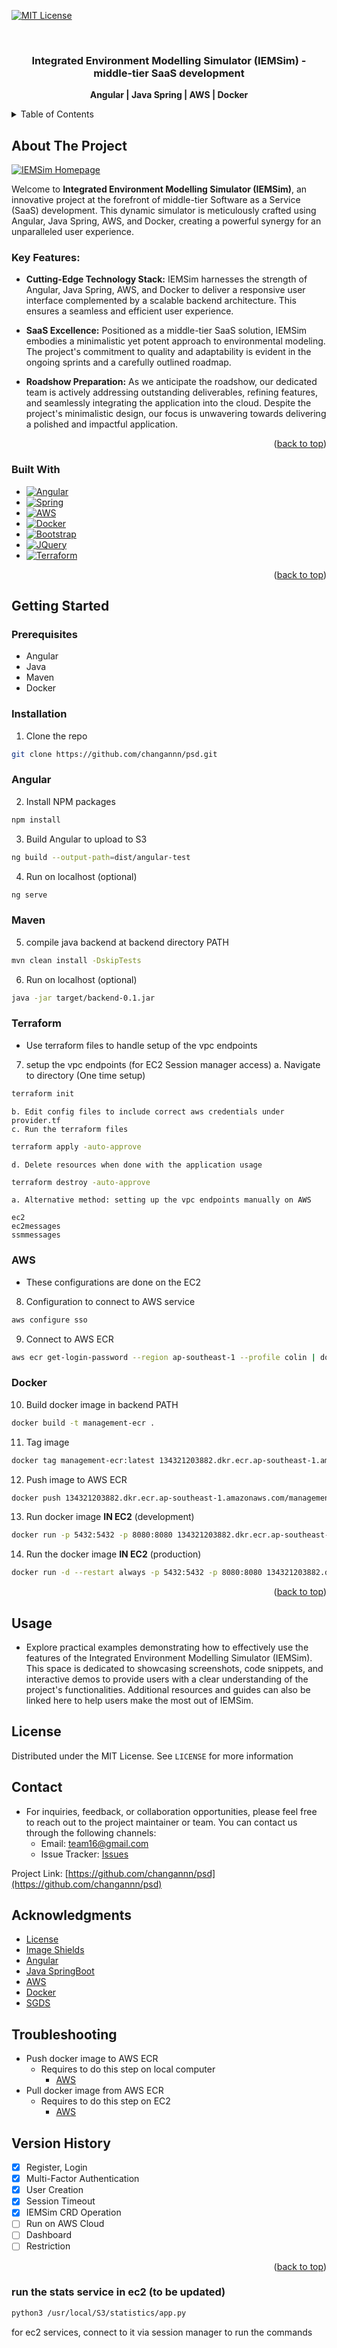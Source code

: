 <!-- PROJECT SHIELDS -->
[![MIT License][license-shield]][license-url]

<a name="readme-top"></a>

<!-- PROJECT LOGO -->
<br />
<div align="center">

  <h3 align="center">Integrated Environment Modelling Simulator (IEMSim) - middle-tier SaaS development</h3>

  <p align="center">
    <a><strong>Angular | Java Spring | AWS | Docker </strong></a>

  </p>
</div>



<!-- TABLE OF CONTENTS -->
<details>
  <summary>Table of Contents</summary>
  <ol>
    <li>
      <a href="#about-the-project">About The Project</a>
      <ul>
        <li><a href="#built-with">Built With</a></li>
      </ul>
    </li>
    <li>
      <a href="#getting-started">Getting Started</a>
      <ul>
        <li><a href="#prerequisites">Prerequisites</a></li>
        <li><a href="#installation">Installation</a></li>
        <ul>
          <li><a href="#angular">Angular</a></li>
          <li><a href="#maven">Maven</a></li>
          <li><a href="#terraform">Terraform</a></li>
          <li><a href="#aws">AWS</a></li>
          <li><a href="#docker">Docker</a></li>
        </ul>
      </ul>
    </li>
    <li><a href="#usage">Usage</a></li>
    <li><a href="#license">License</a></li>
    <li><a href="#contact">Contact</a></li>
    <li><a href="#acknowledgments">Acknowledgments</a></li>
    <li><a href="#troubleshooting">Troubleshooting</a></li>
    <li><a href="#version-history">Version History</a></li>
  </ol>
</details>



<!-- ABOUT THE PROJECT -->
## About The Project

[![IEMSim Homepage][product-screenshot]](https://u-saas.wizvision.com/)

Welcome to **Integrated Environment Modelling Simulator (IEMSim)**, an innovative project at the forefront of middle-tier Software as a Service (SaaS) development. This dynamic simulator is meticulously crafted using Angular, Java Spring, AWS, and Docker, creating a powerful synergy for an unparalleled user experience.

### Key Features:

- **Cutting-Edge Technology Stack:** IEMSim harnesses the strength of Angular, Java Spring, AWS, and Docker to deliver a responsive user interface complemented by a scalable backend architecture. This ensures a seamless and efficient user experience.

- **SaaS Excellence:** Positioned as a middle-tier SaaS solution, IEMSim embodies a minimalistic yet potent approach to environmental modeling. The project's commitment to quality and adaptability is evident in the ongoing sprints and a carefully outlined roadmap.

- **Roadshow Preparation:** As we anticipate the roadshow, our dedicated team is actively addressing outstanding deliverables, refining features, and seamlessly integrating the application into the cloud. Despite the project's minimalistic design, our focus is unwavering towards delivering a polished and impactful application.

<p align="right">(<a href="#readme-top">back to top</a>)</p>




### Built With

* [![Angular][Angular.io]][Angular-url]
* [![Spring][spring.io]][spring-url]
* [![AWS][aws.io]][aws-url]
* [![Docker][docker.io]][docker-url]
* [![Bootstrap][Bootstrap.com]][Bootstrap-url]
* [![JQuery][JQuery.com]][JQuery-url]
* [![Terraform][Terraform.io]][Terraform-url]

<p align="right">(<a href="#readme-top">back to top</a>)</p>



<!-- GETTING STARTED -->
## Getting Started

### Prerequisites
* Angular
* Java
* Maven
* Docker

### Installation

1. Clone the repo
  ```sh
  git clone https://github.com/changannn/psd.git
  ```
### Angular
2. Install NPM packages
  ```sh
  npm install
  ```
3. Build Angular to upload to S3
  ```bash
  ng build --output-path=dist/angular-test
  ```
4. Run on localhost (optional)
  ```bash
  ng serve
  ```
### Maven
5. compile java backend at backend directory PATH
  ```bash
  mvn clean install -DskipTests
  ```
6. Run on localhost (optional)
  ```bash
  java -jar target/backend-0.1.jar
  ```

### Terraform
* Use terraform files to handle setup of the vpc endpoints
7. setup the vpc endpoints (for EC2 Session manager access)
    a. Navigate to directory (One time setup)
  ```bash
  terraform init
  ```
    b. Edit config files to include correct aws credentials under provider.tf 
    c. Run the terraform files
  ```bash
  terraform apply -auto-approve
  ```
    d. Delete resources when done with the application usage 
  ```bash
  terraform destroy -auto-approve
  ```

    a. Alternative method: setting up the vpc endpoints manually on AWS
  ```
  ec2
  ec2messages
  ssmmessages
  ```


### AWS
* These configurations are done on the EC2
8. Configuration to connect to AWS service 
  ```bash
  aws configure sso
  ```
9.  Connect to AWS ECR
  ```bash
  aws ecr get-login-password --region ap-southeast-1 --profile colin | docker login --username AWS --password-stdin 134321203882.dkr.ecr.ap-southeast-1.amazonaws.com
  ```

### Docker
10. Build docker image in backend PATH
  ```bash
  docker build -t management-ecr .
  ```
11. Tag image
  ```bash
  docker tag management-ecr:latest 134321203882.dkr.ecr.ap-southeast-1.amazonaws.com/management-ecr:latest
  ```
12. Push image to AWS ECR
  ```bash
  docker push 134321203882.dkr.ecr.ap-southeast-1.amazonaws.com/management-ecr:latest
  ```
13. Run docker image **IN EC2** (development)
  ```bash
  docker run -p 5432:5432 -p 8080:8080 134321203882.dkr.ecr.ap-southeast-1.amazonaws.com/management-ecr:latest
  ```
14. Run the docker image **IN EC2** (production)
  ```bash
  docker run -d --restart always -p 5432:5432 -p 8080:8080 134321203882.dkr.ecr.ap-southeast-1.amazonaws.com/management-ecr:latest
  ```

<p align="right">(<a href="#readme-top">back to top</a>)</p>


<!-- USAGE EXAMPLES -->
## Usage
* Explore practical examples demonstrating how to effectively use the features of the Integrated Environment Modelling Simulator (IEMSim). This space is dedicated to showcasing screenshots, code snippets, and interactive demos to provide users with a clear understanding of the project's functionalities. Additional resources and guides can also be linked here to help users make the most out of IEMSim.


<!-- LICENSE -->
## License
Distributed under the MIT License. See `LICENSE` for more information


<!-- CONTACT -->
## Contact
* For inquiries, feedback, or collaboration opportunities, please feel free to reach out to the project maintainer or team. You can contact us through the following channels:
  - Email: [team16@gmail.com](mailto:example@email.com)
  - Issue Tracker: [Issues](https://github.com/changannn/psd/issues)

Project Link: [https://github.com/changannn/psd](https://github.com/changannn/psd)


<!-- ACKNOWLEDGMENTS -->
## Acknowledgments
* [License](https://choosealicense.com/)
* [Image Shields](https://shields.io)
* [Angular](https://angular.io/)
* [Java SpringBoot](https://spring.io/)
* [AWS](https://aws.amazon.com/)
* [Docker](https://www.docker.com/)
* [SGDS](https://www.designsystem.tech.gov.sg/)


<!-- TROUBLESHOOTING -->
## Troubleshooting
* Push docker image to AWS ECR
  * Requires to do this step on local computer
    * <a href="#aws">AWS</a>
* Pull docker image from AWS ECR
  * Requires to do this step on EC2
    * <a href="#aws">AWS</a>


<!-- VERSION HISTORY -->
## Version History
- [x] Register, Login
- [x] Multi-Factor Authentication
- [x] User Creation
- [x] Session Timeout
- [x] IEMSim CRD Operation
- [ ] Run on AWS Cloud
- [ ] Dashboard
- [ ] Restriction

<p align="right">(<a href="#readme-top">back to top</a>)</p>

### run the stats service in ec2 (to be updated)
```bash
python3 /usr/local/S3/statistics/app.py
```
for ec2 services, connect to it via session manager to run the commands


<!-- MARKDOWN LINKS & IMAGES -->
<!-- https://www.markdownguide.org/basic-syntax/#reference-style-links -->
[license-shield]: https://img.shields.io/badge/license-MIT-blue.svg?style=flat-square
[license-url]: https://choosealicense.com/licenses/mit
[product-screenshot]: images/screenshot.png
[Angular.io]: https://img.shields.io/badge/Angular-DD0031?style=for-the-badge&logo=angular&logoColor=white
[Angular-url]: https://angular.io/
[spring.io]: https://img.shields.io/badge/SpringBoot-6DB33F?style=flat-square&logo=Spring&logoColor=white
[spring-url]: https://spring.io/
[docker.io]: https://img.shields.io/badge/docker-%230db7ed.svg?style=for-the-badge&logo=docker&logoColor=white
[docker-url]: https://www.docker.com/
[aws.io]: https://img.shields.io/badge/AWS-%23FF9900.svg?style=for-the-badge&logo=amazon-aws&logoColor=white
[aws-url]: https://aws.amazon.com/
[Bootstrap.com]: https://img.shields.io/badge/Bootstrap-563D7C?style=for-the-badge&logo=bootstrap&logoColor=white
[Bootstrap-url]: https://getbootstrap.com
[JQuery.com]: https://img.shields.io/badge/jQuery-0769AD?style=for-the-badge&logo=jquery&logoColor=white
[JQuery-url]: https://jquery.com 
[Terraform.io]: https://img.shields.io/badge/terraform-%235835CC.svg?style=for-the-badge&logo=terraform&logoColor=white
[Terraform-url]: https://www.terraform.io/

